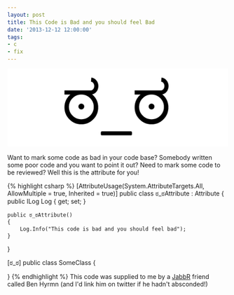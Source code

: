 ```yaml
---
layout: post
title: This Code is Bad and you should feel Bad
date: '2013-12-12 12:00:00'
tags:
- c
- fix
---
```


![featured-image](/content/images/2014/Apr/disapproval.png)

Want to mark some code as bad in your code base? Somebody written some poor code and you want to point it out? Need to mark some code to be reviewed? Well this is the attribute for you!

{% highlight csharp %}
[AttributeUsage(System.AttributeTargets.All, AllowMultiple = true, Inherited = true)]
public class ಠ_ಠAttribute : Attribute
{
    public ILog Log { get; set; }
 
    public ಠ_ಠAttribute()
    {
        Log.Info("This code is bad and you should feel bad");
    }
}
  
[ಠ_ಠ]
public class SomeClass
{
 
}
{% endhighlight %}
This code was supplied to me by a [JabbR](https://jabbr.net/) friend called Ben Hyrmn (and I'd link him on twitter if he hadn't absconded!)
